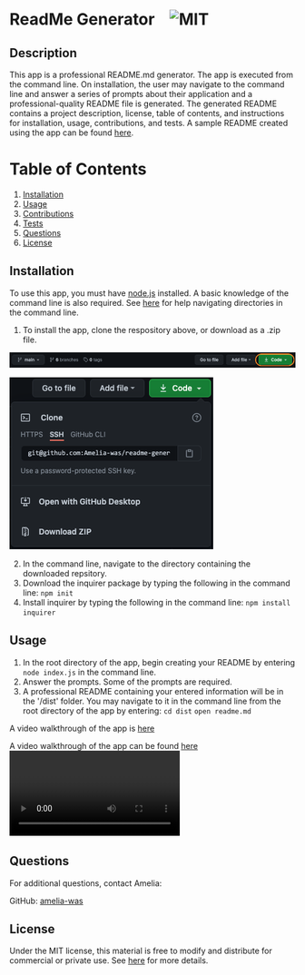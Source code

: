 # ReadMe Generator &nbsp;&nbsp;&nbsp;![MIT](https://img.shields.io/badge/license-MIT-yellow?style=for-the-badge)

## Description
This app is a professional README.md generator. The app is executed from the command line. On installation, the user may navigate to the command line and answer a series of prompts about their application and a professional-quality README file is generated. The generated README contains a project description, license, table of contents, and instructions for installation, usage, contributions, and tests. A sample README created using the app can be found [here](https://github.com/Amelia-was/readme-generator/blob/main/Sample/README-SAMPLE.md).

# Table of Contents
1. [Installation](#installation)
2. [Usage](#usage)
3. [Contributions](#contributions)
4. [Tests](#tests)
5. [Questions](#questions)
6. [License](#license)

## Installation
To use this app, you must have [node.js](https://nodejs.org/en/) installed. A basic knowledge of the command line is also required. See [here](https://datacarpentry.org/shell-genomics/02-the-filesystem/index.html) for help navigating directories in the command line.

1. To install the app, clone the respository above, or download as a .zip file.

![Image of download button](./assets/images/installation-1.png)

![Download options](./assets/images/installation-2.png)

2. In the command line, navigate to the directory containing the downloaded repsitory.
3. Download the inquirer package by typing the following in the command line:
`npm init`
4. Install inquirer by typing the following in the command line:
`npm install inquirer`

## Usage
1. In the root directory of the app, begin creating your README by entering `node index.js` in the command line.
2. Answer the prompts. Some of the prompts are required.
3. A professional README containing your entered information will be in the '/dist' folder. You may navigate to it in the command line from the root directory of the app by entering:
`cd dist` 
`open readme.md`

A video walkthrough of the app is [here](./assets/videos/app-walkthrough.mp4)

A video walkthrough of the app can be found [here](https://drive.google.com/file/d/15xQhF04VXzDubZdPokXDHdtCxrj9A_-_/view?usp=sharing)
![Video Walkthrough](./assets/videos/walkthrough.mp4)

## Questions
For additional questions, contact Amelia:

GitHub: [amelia-was](https://github.com/amelia-was)

## License
Under the MIT license, this material is free to modify and distribute for commercial or private use. See [here](https://opensource.org/licenses/MIT) for more details.
